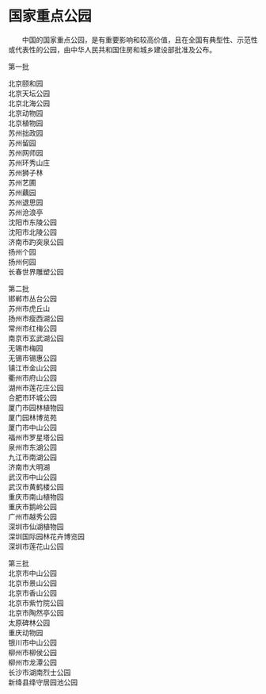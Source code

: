 # 国家重点公园  
  
&emsp;&emsp;中国的国家重点公园，是有重要影响和较高价值，且在全国有典型性、示范性或代表性的公园，由中华人民共和国住房和城乡建设部批准及公布。  
  
第一批  
  
北京颐和园  
北京天坛公园  
北京北海公园  
北京动物园  
北京植物园  
苏州拙政园  
苏州留园  
苏州网师园  
苏州环秀山庄  
苏州狮子林  
苏州艺圃  
苏州藕园  
苏州退思园  
苏州沧浪亭  
沈阳市东陵公园  
沈阳市北陵公园  
济南市趵突泉公园  
扬州个园  
扬州何园  
长春世界雕塑公园  
  
第二批  
邯郸市丛台公园  
苏州市虎丘山  
扬州市瘦西湖公园  
常州市红梅公园  
南京市玄武湖公园  
无锡市梅园  
无锡市锡惠公园  
镇江市金山公园  
衢州市府山公园  
湖州市莲花庄公园  
合肥市环城公园  
厦门市园林植物园  
厦门园林博览苑  
厦门市中山公园  
福州市罗星塔公园  
泉州市东湖公园  
九江市南湖公园  
济南市大明湖  
武汉市中山公园  
武汉市黄鹤楼公园  
重庆市南山植物园  
重庆市鹅岭公园  
广州市越秀公园  
深圳市仙湖植物园  
深圳国际园林花卉博览园  
深圳市莲花山公园  
  
第三批  
北京市中山公园  
北京市景山公园  
北京市香山公园  
北京市紫竹院公园  
北京市陶然亭公园  
太原碑林公园  
重庆动物园  
银川市中山公园  
柳州市柳侯公园  
柳州市龙潭公园  
长沙市湖南烈士公园  
新绛县绛守居园池公园  